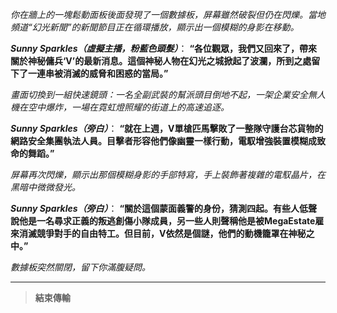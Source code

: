 _你在牆上的一塊鬆動面板後面發現了一個數據板，屏幕雖然破裂但仍在閃爍。當地頻道“幻光新聞”的新聞節目正在循環播放，顯示出一個模糊的身影在移動。_

**_Sunny Sparkles（虛擬主播，粉藍色頭髮）_**：
**“各位觀眾，我們又回來了，帶來關於神秘傭兵‘V’的最新消息。這個神秘人物在幻光之城掀起了波瀾，所到之處留下了一連串被消滅的威脅和困惑的當局。”**

_畫面切換到一組快速鏡頭：一名全副武裝的幫派頭目倒地不起，一架企業安全無人機在空中爆炸，一場在霓虹燈照耀的街道上的高速追逐。_

**_Sunny Sparkles（旁白）_**：
**“就在上週，V單槍匹馬擊敗了一整隊守護台芯貨物的網路安全集團執法人員。目擊者形容他們像幽靈一樣行動，電馭增強裝置模糊成致命的舞蹈。”**

_屏幕再次閃爍，顯示出那個模糊身影的手部特寫，手上裝飾著複雜的電馭晶片，在黑暗中微微發光。_

**_Sunny Sparkles（旁白）_**：
**“關於這個蒙面義警的身份，猜測四起。有些人低聲說他是一名尋求正義的叛逃創傷小隊成員，另一些人則聲稱他是被MegaEstate雇來消滅競爭對手的自由特工。但目前，V依然是個謎，他們的動機籠罩在神秘之中。”**

_數據板突然關閉，留下你滿腹疑問。_

---

> **結束傳輸**
